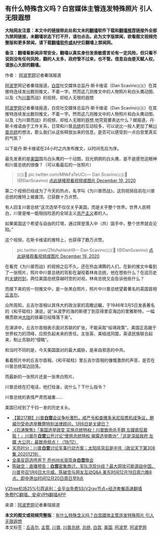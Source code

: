  <h2>有什么特殊含义吗？白宫媒体主管连发特殊照片 引人无限遐想</h2> <p class="notice"><b>大陆网友注意：本文中的链接除此处和文末的<a href="https://github.com/bannedbook/fanqiang" >翻墙</a>软件下载和<a href="https://github.com/killgcd/justmysocks/blob/master/README.md">翻墙推荐</a>链接外全部为禁网链接，未翻墙状态下打不开，请勿点击。此为文字版禁闻，欲看图文视频完整版和更多禁闻，请下载<a href="https://github.com/bannedbook/fanqiang">翻墙软件或APP</a>后翻墙上禁闻网。</p><p>备注：翻墙看新闻非常安全，翻墙以真实身份发表敏感言论有一定风险，但只看不说则没有任何风险，翻的人太多，政府管不过来，也不管。信息自由是天赋人权，请放心大胆的翻墙。</b></p>  <div class="entry"> <p>作者： <span class='wp_keywordlink_affiliate'><a href="https://www.aboluowang.com/" title="阿波罗网" target="_blank">阿波罗网</a></span>记者秦瑞报道</p> <p id="summary"><a href="https://www.bannedbook.org/bnews/tag/%E9%98%BF%E6%B3%A2%E7%BD%97/" class="st_tag internal_tag" rel="tag" title="标签 阿波罗 下的日志">阿波罗</a>网记者秦瑞报道，<a href="https://www.bannedbook.org/bnews/tag/%e7%99%bd%e5%ae%ab/" class="st_tag internal_tag" rel="tag" title="标签 白宫 下的日志">白宫</a>社交媒体总监丹·斯卡维诺（Dan Scavino🇺🇸）在其推特连续发出数则推文，不着一字。然而这几则推文中的人物照片和白头鹰动图、以及《为<a href="https://www.bannedbook.org/bnews/tag/%e5%b7%9d%e6%99%ae/" class="st_tag internal_tag" rel="tag" title="标签 川普 下的日志">川普</a>而战》的视频，却给人无限的遐想</p> <p><a href="https://www.bannedbook.org/bnews/tag/%e9%98%bf%e6%b3%a2%e7%bd%97%e7%bd%91/" class="st_tag internal_tag" rel="tag" title="标签 阿波罗网 下的日志">阿波罗网</a>记者秦瑞报道，白宫社交媒体总监丹·斯卡维诺（Dan Scavino🇺🇸）在其推特连续发出数则推文，不着一字。然而这几则推文中的人物照片和白头鹰动图、以及《为川普而战》的视频，却给人无限的遐想,他究竟要表达什么？据报道，丹·斯卡维诺由于工作关系，日常和川普<a href="https://www.bannedbook.org/bnews/tag/%e6%80%bb%e7%bb%9f/" class="st_tag internal_tag" rel="tag" title="标签 总统 下的日志">总统</a>的互动较多，可以说比一般人更加了解<a href="https://www.bannedbook.org/bnews/tag/%E5%B7%9D%E6%99%AE%E6%80%BB%E7%BB%9F/" class="st_tag internal_tag" rel="tag" title="标签 川普总统 下的日志">川普总统</a>的想法，那么我们从这些释放出来的信息，是否可以感受到一点白宫里真实的气氛？</p> <p>以下是丹·斯卡维诺在24小时之内发布推文，以时间先后为序。</p> <p>最先发表的是<a href="https://www.bannedbook.org/bnews/tag/%e7%be%8e%e5%9b%bd/" class="st_tag internal_tag" rel="tag" title="标签 美国 下的日志">美国</a>国鸟白头鹰的一个动图，目光炯炯的白头鹰，是不是感觉这眼神和川普总统的很像？（可以看最后的一张照片）</p>  <blockquote><p>🇺🇸🦅 pic.twitter.com/MNkFaTeUCc— Dan Scavino🇺🇸🦅 (@DanScavino) <a href="https://twitter.com/DanScavino/status/1340200415355424768?ref_src=twsrc%5Etfw">点此链接观看视频或图片 December 19, 2020</a></p></blockquote> <p>第二个视频已经成为了今天的热点，名字叫《为川普而战》。这则视频目前在川普总统的推特上被置顶。已获数十万点赞。</p> <p>有人回复川普总统“这次选举不仅仅关乎美国，而是关乎整个世界。世界人民明白，川普是唯一能阻挡险恶的全球主义<span class='wp_keywordlink'><a href="https://www.bannedbook.org/forum2/topic6177.html" title="《共产主义的终极目的》" target="_blank">共产主义</a></span>者的人。</p> <p>如果美国这个希望与自由的灯塔，通过拜登落入中（共）国手中，整个世界就会沦陷。”</p> <p>这个视频，在斯卡维诺的推特上，也获得了数万点赞。</p>  <blockquote><p>pic.twitter.com/ZNsfwHeoH9— Dan Scavino🇺🇸🦅 (@DanScavino) <a href="https://twitter.com/DanScavino/status/1340208320951562240?ref_src=twsrc%5Etfw">点此链接观看视频或图片 December 19, 2020</a></p></blockquote> <p>在看完《为川普而战》的视频之后不久，还在热血沸腾的人们，在新的推文中看到了一张照片，照片中川普总统的背影在凝视着林肯总统，他在想些什么？在这历史的<span class='wp_keywordlink'><a href="https://www.bannedbook.org/forum2/topic151.html" title="关键时刻：李鹏日记" target="_blank">关键时刻</a></span>，两位美国总统穿越时空的对视，林肯总统又会告诉他些什么？</p> <p>而接下来的另一则推文中，是一张黑白照片，照片中川普总统望着著名的英国首相<a href="https://www.bannedbook.org/bnews/tag/%E4%B8%98%E5%90%89%E5%B0%94/" class="st_tag internal_tag" rel="tag" title="标签 丘吉尔 下的日志">丘吉尔</a>。</p> <p>众所周知，丘吉尔首相以其伟大的政治家的高瞻远瞩，于1946年3月5日发表著名的《和平砥柱》演说，说“从波罗的海的斯德丁到亚得里亚海边的里雅斯特，一幅横贯欧洲<span class='wp_keywordlink_affiliate'><a href="https://www.bannedbook.org/" title="大陆" target="_blank">大陆</a></span>的铁幕已经降落下来”。</p> <p>在演讲中，丘吉尔首相表示面对苏联的扩张，不能采取“绥靖政策”。美国正高踞于世界权力的顶峰，应担负起未来的责任。主张英、美结成同盟，英语民族联合起来，制止苏联的“侵略”。</p>  <p>和当时不同的是，今天美国面对的最大威胁，是来自邪恶的中共。</p> <p>看着照片中的丘吉尔首相，《和平砥柱》里丘吉尔首相的慷慨激昂的声音，是否在川普总统耳边回荡。</p> <p>而最新的一张照片还是一张黑白照片。</p> <p>川普总统在打电话，他打给谁，说什么？下什么指令？</p> <p>川普总统的表情严肃而凝重&#8230;&#8230;</p>  <p>美国已经到了千钧一发的历史关头。</p> <ul class='op-related-articles' title='相关阅读'> <li><a href='https://www.bannedbook.org/bnews/cbnews/20201220/1451546.html' target='_blank'>【第217期】川普<b>白宫</b>会议争吵激烈，戒严令和查缴多米尼投票机成争议，鲍威尔受命选举舞弊特别法律顾问，1月6日是关键日？</a></li> <li><a href='https://www.bannedbook.org/bnews/bannedvideo/20201220/1451518.html' target='_blank'>《石涛聚焦》「美国选举政变 实施总统特权！川普致命杀手鐧 左媒疯狂栽赃！」川普在<b>白宫</b>公开讨论“使用总统特权 揭露选举欺诈”「这是深层政府 左媒 大公司」最致命弱点！（19/12）</a></li> <li><a href='https://www.bannedbook.org/bnews/cbnews/20201220/1451508.html' target='_blank'>天亮时分：川普<b>白宫</b>讨论军事行动方案；太阳风背后是中共（政论天下第308集 20201219）</a></li> <li><a href='https://www.bannedbook.org/bnews/cbnews/20201220/1451408.html' target='_blank'>全美反窃选呼声下 乔州州长突现身<b>白宫</b>晚会</a></li> <li><a href='https://www.bannedbook.org/bnews/cbnews/20201220/1451300.html' target='_blank'>陈破空：直播预告：<b>白宫</b>密集商讨，军队浮现分歧？最大网攻可能源自中国。川普号召1月6日大示威。陈破空与网友互动Q&amp;A 美东时间12月19日周六晚8点、即中港台时间12月20日周日早9点</a></li> </ul> <p class="texttj"> <a href="https://github.com/bannedbook/fanqiang/wiki/V2ray%E6%9C%BA%E5%9C%BA" target="_blank">V2free机场25%引荐返利：全平台免费SS/V2ray节点+经济套餐高速翻墙</a><br/> <a href="https://github.com/bannedbook/fanqiang/wiki/%E7%A6%81%E9%97%BB%E7%BD%91%E5%AE%89%E5%8D%93%E7%BF%BB%E5%A2%99%E6%96%B0%E9%97%BBAPP" target="_blank">免费PC翻墙、安卓VPN翻墙APP</a></p><p> 来源：<a href="https://www.aboluowang.com/2020/1220/1536268.html" target="_blank">阿波罗网</a>记者秦瑞报道 </p><a name='sharetosocial'></a>       <div><b>本文的图文或视频完整版</b>：<a href='https://www.bannedbook.org/bnews/topimagenews/20201220/1451560.html'>有什么特殊含义吗？白宫媒体主管连发特殊照片 引人无限遐想</a></div>  </div><!--END ENTRY--> <div class="postfooter"> <div>本文标签：<a href="https://www.bannedbook.org/bnews/tag/%E4%B8%98%E5%90%89%E5%B0%94/" rel="tag">丘吉尔</a>, <a href="https://www.bannedbook.org/bnews/tag/%E4%B8%BB%E7%AE%A1/" rel="tag">主管</a>, <a href="https://www.bannedbook.org/bnews/tag/%e5%b7%9d%e6%99%ae/" rel="tag">川普</a>, <a href="https://www.bannedbook.org/bnews/tag/%E5%B7%9D%E6%99%AE%E6%80%BB%E7%BB%9F/" rel="tag">川普总统</a>, <a href="https://www.bannedbook.org/bnews/tag/%e6%80%bb%e7%bb%9f/" rel="tag">总统</a>, <a href="https://www.bannedbook.org/bnews/tag/%e7%99%bd%e5%ae%ab/" rel="tag">白宫</a>, <a href="https://www.bannedbook.org/bnews/tag/%e7%be%8e%e5%9b%bd/" rel="tag">美国</a>, <a href="https://www.bannedbook.org/bnews/tag/%E9%98%BF%E6%B3%A2%E7%BD%97/" rel="tag">阿波罗</a>, <a href="https://www.bannedbook.org/bnews/tag/%e9%98%bf%e6%b3%a2%e7%bd%97%e7%bd%91/" rel="tag">阿波罗网</a></div>  </div><!--END POSTFOOTER--> 